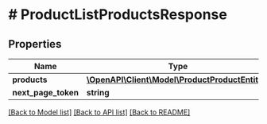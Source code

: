 # # ProductListProductsResponse


## Properties 


Name | Type | Description | Notes
------------ | ------------- | ------------- | -------------
**products**| [**\OpenAPI\Client\Model\ProductProductEntity[]**](ProductProductEntity.md) |   | [optional]
**next_page_token**| **string** |   | [optional]


[[Back to Model list]](../../README.md#models) [[Back to API list]](../../README.md#endpoints) [[Back to README]](../../README.md)

